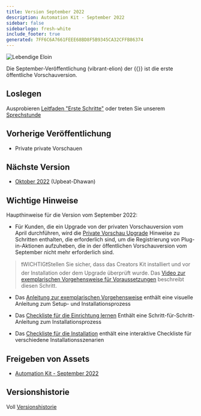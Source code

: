 ```yaml
---
title: Version September 2022
description: Automation Kit - September 2022
sidebar: false
sidebarlogo: fresh-white
include_footer: true
generated: 7FF6C6A7661FEEE68BD8F5B9345CA32CFFB86374
---
```


![Lebendige Eloin](/images/vibrant-elion.png)

Die September-Veröffentlichung (vibrant-elion) der {{<product-name>}} ist die erste öffentliche Vorschauversion.

## Loslegen

Ausprobieren [Leitfaden "Erste Schritte"](/de/get-started) oder treten Sie unserem [Sprechstunde](/de/office-hours)

## Vorherige Veröffentlichung

- Private private Vorschauen

## Nächste Version

- [Oktober 2022](/de/releases/october-2022) (Upbeat-Dhawan)

## Wichtige Hinweise

Haupthinweise für die Version vom September 2022:

- Für Kunden, die ein Upgrade von der privaten Vorschauversion vom April durchführen, wird die [Private Vorschau Upgrade](https://github.com/microsoft/powercat-automation-kit/blob/main/docs/private-preview-upgrade.md) Hinweise zu Schritten enthalten, die erforderlich sind, um die Registrierung von Plug-in-Aktionen aufzuheben, die in der öffentlichen Vorschauversion vom September nicht mehr erforderlich sind.

>❗WICHTIG❗Stellen Sie sicher, dass das Creators Kit installiert und vor der Installation oder dem Upgrade überprüft wurde. Das [Video zur exemplarischen Vorgehensweise für Voraussetzungen](https://github.com/microsoft/powercat-automation-kit/blob/main/docs/walkthrough.md) beschreibt diesen Schritt.

- Das [Anleitung zur exemplarischen Vorgehensweise](https://github.com/microsoft/powercat-automation-kit/blob/main/docs/walkthrough.md) enthält eine visuelle Anleitung zum Setup- und Installationsprozess

- Das [Checkliste für die Einrichtung lernen](https://learn.microsoft.com/power-automate/guidance/automation-kit/setup/setup-checklist) Enthält eine Schritt-für-Schritt-Anleitung zum Installationsprozess

- Das [Checkliste für die Installation](/de/get-started/install-checklist) enthält eine interaktive Checkliste für verschiedene Installationsszenarien

## Freigeben von Assets

- [Automation Kit - September 2022](https://github.com/microsoft/powercat-automation-kit/releases/tag/AutomationKit-September2022)

## Versionshistorie

Voll [Versionshistorie](/de/releases)
